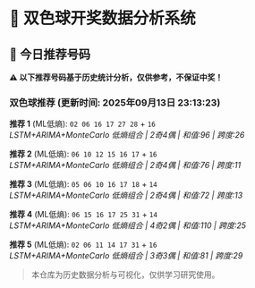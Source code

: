 # 🎯 双色球开奖数据分析系统

<!-- BEGIN:recommendations -->
## 🎯 今日推荐号码

**⚠️ 以下推荐号码基于历史统计分析，仅供参考，不保证中奖！**

### 双色球推荐 (更新时间: 2025年09月13日 23:13:23)

**推荐 1** (ML低熵): `02 06 16 17 27 28` + `16`  
*LSTM+ARIMA+MonteCarlo 低熵组合 | 2奇4偶 | 和值:96 | 跨度:26*

**推荐 2** (ML低熵): `06 10 12 15 16 17` + `16`  
*LSTM+ARIMA+MonteCarlo 低熵组合 | 2奇4偶 | 和值:76 | 跨度:11*

**推荐 3** (ML低熵): `05 06 10 16 17 18` + `14`  
*LSTM+ARIMA+MonteCarlo 低熵组合 | 2奇4偶 | 和值:72 | 跨度:13*

**推荐 4** (ML低熵): `06 15 16 17 25 31` + `14`  
*LSTM+ARIMA+MonteCarlo 低熵组合 | 4奇2偶 | 和值:110 | 跨度:25*

**推荐 5** (ML低熵): `02 06 11 14 17 31` + `16`  
*LSTM+ARIMA+MonteCarlo 低熵组合 | 3奇3偶 | 和值:81 | 跨度:29*

<!-- END:recommendations -->
































> 本仓库为历史数据分析与可视化，仅供学习研究使用。
